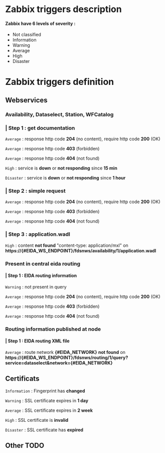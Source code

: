 #  Zabbix triggers description
#### Zabbix have 6 levels of severity :
- Not classified
- Information
- Warning
- Average
- High
- Disaster

# Zabbix  triggers definition
## Webservices
### Availability, Dataselect, Station, WFCatalog
### | Step 1 : get documentation

`Average` : response http code **204** (no content), require http code **200** (OK) 

`Average` : response http code **403** (forbidden)

`Average` : response http code **404** (not found)

`High` : service is **down** or **not responding** since **15 min**

`Disaster` : service is **down** or **not responding** since **1 hour**

### | Step 2 : simple request

`Average` : response http code **204** (no content), require http code **200** (OK)

`Average` : response http code **403** (forbidden)

`Average` : response http code **404** (not found)

### | Step 3 : application.wadl

`High` : content **not found** "content-type: application/mxl" on **https://{#EIDA_WS_ENDPOINT}/fdsnws/availability/1/application.wadl**

### Present in central eida routing
#### | Step 1 : EIDA routing information 

`Warning` : not present in query

`Average` : response http code **204** (no content), require http code **200** (OK)

`Average` : response http code **403** (forbidden)

`Average` : response http code **404** (not found)

### Routing information published at node
#### | Step 1 : EIDA routing XML file
`Average` : route network **{#EIDA_NETWORK}** **not found** on **https://{#EIDA_WS_ENDPOINT}/fdsnws/routing/1/query?service=dataselect&network={#EIDA_NETWORK}**

## Certificats

`Information` : Fingerprint has **changed**

`Warning` : SSL certificate expires in **1 day**

`Average` : SSL certificate expires in **2 week**

`High` : SSL certificate is **invalid**

`Disaster` : SSL certificate has **expired**


## Other TODO
